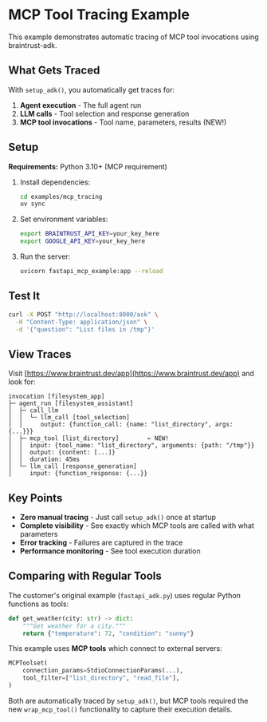 # MCP Tool Tracing Example

This example demonstrates automatic tracing of MCP tool invocations using braintrust-adk.

## What Gets Traced

With `setup_adk()`, you automatically get traces for:

1. **Agent execution** - The full agent run
2. **LLM calls** - Tool selection and response generation
3. **MCP tool invocations** - Tool name, parameters, results (NEW!)

## Setup

**Requirements:** Python 3.10+ (MCP requirement)

1. Install dependencies:
   ```bash
   cd examples/mcp_tracing
   uv sync
   ```

2. Set environment variables:
   ```bash
   export BRAINTRUST_API_KEY=your_key_here
   export GOOGLE_API_KEY=your_key_here
   ```

3. Run the server:
   ```bash
   uvicorn fastapi_mcp_example:app --reload
   ```

## Test It

```bash
curl -X POST "http://localhost:8000/ask" \
  -H "Content-Type: application/json" \
  -d '{"question": "List files in /tmp"}'
```

## View Traces

Visit [https://www.braintrust.dev/app](https://www.braintrust.dev/app) and look for:

```
invocation [filesystem_app]
├─ agent_run [filesystem_assistant]
│  ├─ call_llm
│  │  └─ llm_call [tool_selection]
│  │     output: {function_call: {name: "list_directory", args: {...}}}
│  ├─ mcp_tool [list_directory]        ← NEW!
│  │  input: {tool_name: "list_directory", arguments: {path: "/tmp"}}
│  │  output: {content: [...]}
│  │  duration: 45ms
│  └─ llm_call [response_generation]
│     input: {function_response: {...}}
```

## Key Points

- **Zero manual tracing** - Just call `setup_adk()` once at startup
- **Complete visibility** - See exactly which MCP tools are called with what parameters
- **Error tracking** - Failures are captured in the trace
- **Performance monitoring** - See tool execution duration

## Comparing with Regular Tools

The customer's original example (`fastapi_adk.py`) uses regular Python functions as tools:

```python
def get_weather(city: str) -> dict:
    """Get weather for a city."""
    return {"temperature": 72, "condition": "sunny"}
```

This example uses **MCP tools** which connect to external servers:

```python
MCPToolset(
    connection_params=StdioConnectionParams(...),
    tool_filter=["list_directory", "read_file"],
)
```

Both are automatically traced by `setup_adk()`, but MCP tools required the new `wrap_mcp_tool()` functionality to capture their execution details.

